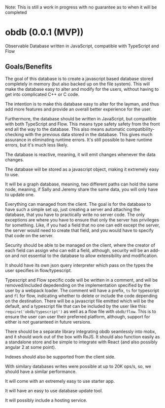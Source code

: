 Note: This is still a work in progress with no guarantee as to when it will be completed

# obdb (0.0.1 (MVP))

Observable Database written in JavaScript, compatible with TypeScript and Flow

## Goals/Benefits

The goal of this database is to create a javascript based database stored completely in memory (but also backed up on the file system). This will make the database easy to alter and modify for the users, without having to get into complicated C++ or C code.

The intention is to make this database easy to alter for the layman, and thus add more features and provide an overall better experience for the user.

Furthermore, the database should be written in JavaScript, but compatible with both TypeScript and Flow. This means type safety safety from the front end all the way to the database. This also means automatic compatibility-checking with the previous data stored in the database. This gives much assurance in eliminating runtime errors. It's still possible to have runtime errors, but it's much less likely.

The database is reactive, meaning, it will emit changes whenever the data changes.

The database will be stored as a javascript object, making it extremely easy to use.

It will be a graph database, meaning, two different paths can hold the same node, meaning, if Sally and Jeremy share the same data, you will only have to update one.

Everything can managed from the client. The goal is for the database to have such a simple set up, just creating a server and attaching the database, that you have to practically write no server code. The only exceptions are where you have to ensure that only the server has privileges for something. Like, if you had a field that no one can edit except the server, the server would need to create that field, and you would have to specify that code on the server.

Security should be able to be managed on the client, where the creator of each field can assign who can edit a field, although, security will be an add-on and not essential to the database to allow extensibility and modification.

It should have its own json query interpreter which pass on the types the user specifies in flow/typescript.

Typescript and Flow specific code will be written in a comment, and will be removed/included depedending on the implementation specified by the user by a webpack loader. The comment will have a prefix, `ts` for typescript and `fl` for flow, indicating whether to delete or include the code depending on the destination. There will be a javascript file emitted which will be the default, and a typescript file that can be included by the user like this: `require('obdb/typescript')` as well as a flow file with `obdb/flow`. This is to ensure the user can user their preferred platform, although, support for either is not guaranteed in future versions.

There should be a separate library integrating obdb seamlessly into mobx, and it should work out of the box with RxJS. It should also function easily as a standalone store and be simple to integrate with React (and also possibly angular 2 at some point).

Indexes should also be supported from the client side.

With similary databases writes were possible at up to 20K ops/s, so, we should have a similar performance.

It will come with an extremely easy to use starter app.

It will have an easy to use database update tool.

It will possibly include a hosting service.
